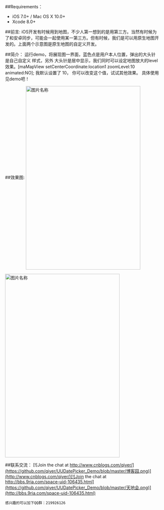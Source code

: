 ##Requirements：
- iOS 7.0+ / Mac OS X 10.0+
- Xcode 8.0+

##前言:
iOS开发有时候用到地图，不少人第一想到的是用第三方。当然有时候为了和安卓同步，可能会一起使用某一第三方。但有时候，我们是可以用原生地图开发的。上面两个示意图是原生地图的自定义开发。


##简介：
运行demo，将展现图一界面，蓝色点是用户本人位置，弹出的大头针 是自己自定义 样式，另外 大头针是居中显示，我们同时可以设定地图放大的level效果。[maMapView setCenterCoordinate:location1 zoomLevel:10 animated:NO]; 我默认设置了 10， 你可以改变这个值，试试其他效果。
具体使用见demo吧！

##效果图:
 <img src="http://images2015.cnblogs.com/blog/276994/201612/276994-20161207201913116-1793112857.png" width = "375" height = "600" alt="图片名称" align=center />
 
  <img src="http://images2015.cnblogs.com/blog/276994/201612/276994-20161207201927319-1295553297.png" width = "375" height = "600" alt="图片名称" align=center />

##联系交流：
[![Join the chat at http://www.cnblogs.com/qiyer/](https://github.com/qiyer/UUDatePicker_Demo/blob/master/博客园.png)](http://www.cnblogs.com/qiyer/)[![Join the chat at http://bbs.9ria.com/space-uid-106435.html](https://github.com/qiyer/UUDatePicker_Demo/blob/master/天地会.png)](http://bbs.9ria.com/space-uid-106435.html)

    感兴趣的可以加下QQ群：219926126
